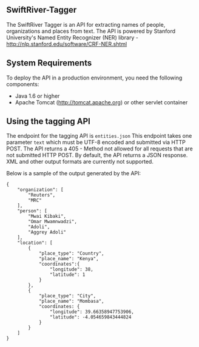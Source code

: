 SwiftRiver-Tagger
-----------------
The SwiftRiver Tagger is an API for extracting names of people, organizations and places from text. The API
is powered by Stanford University's Named Entity Recognizer (NER) library - http://nlp.stanford.edu/software/CRF-NER.shtml


System Requirements
-------------------
To deploy the API in a production environment, you need the following components:

* Java 1.6 or higher
* Apache Tomcat (http://tomcat.apache.org) or other servlet container


Using the tagging API
---------------------
The endpoint for the tagging API is `entities.json` This endpoint takes one parameter `text`
which must be UTF-8 encoded and submitted via HTTP POST. The API returns a 405 - Method not allowed
for all requests that are not submitted HTTP POST. By default, the API returns a JSON response. XML and other
output formats are currently not supported.

Below is a sample of the output generated by the API:

	{
		"organization": [
			"Reuters",
			"MRC"
		],
		"person": [
			"Mwai Kibaki",
			"Omar Mwamnwadzi",
			"Adoli",
			"Aggrey Adoli"
		],
		"location": [
			{
				"place_type": "Country",
				"place_name": "Kenya",
				"coordinates":{
					"longitude": 38,
					"latitude": 1
				}
			},
			{
				"place_type": "City",
				"place_name": "Mombasa",
				"coordinates: {
					"longitude": 39.66358947753906,
					"latitude": -4.054659843444824
				}
			}
		]
	}
